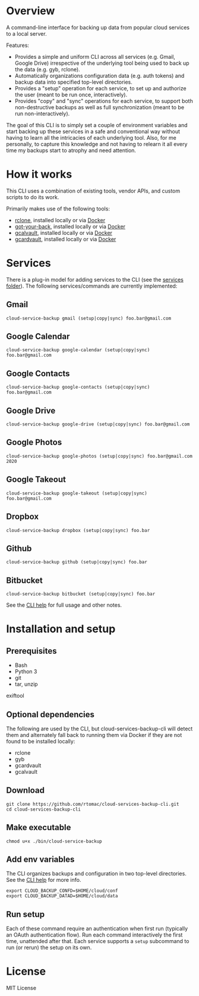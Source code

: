 # Overview

A command-line interface for backing up data from popular cloud services to a local server.

Features:
- Provides a simple and uniform CLI across all services (e.g. Gmail, Google Drive) irrespective of the underlying tool being used to back up the data (e.g. gyb, rclone).
- Automatically organizations configuration data (e.g. auth tokens) and backup data into specified top-level directories.
- Provides a "setup" operation for each service, to set up and authorize the user (meant to be run once, interactively).
- Provides "copy" and "sync" operations for each service, to support both non-destructive backups as well as full synchronization (meant to be run non-interactively).

The goal of this CLI is to simply set a couple of environment variables and start backing up these services in a safe and conventional way without having to learn all the intricacies of each underlying tool. Also, for me personally, to capture this knowledge and not having to relearn it all every time my backups start to atrophy and need attention.

# How it works

This CLI uses a combination of existing tools, vendor APIs, and custom scripts to do its work.

Primarily makes use of the following tools:
- [rclone](http://rclone.org/), installed locally or via [Docker](https://hub.docker.com/r/rclone/rclone/)
- [got-your-back](https://github.com/GAM-team/got-your-back), installed locally or via [Docker](https://hub.docker.com/r/awbn/gyb)
- [gcalvault](https://github.com/rtomac/gcalvault), installed locally or via [Docker](https://hub.docker.com/r/rtomac/gcalvault)
- [gcardvault](https://github.com/rtomac/gcardvault), installed locally or via [Docker](https://hub.docker.com/r/rtomac/gcardvault)

# Services

There is a plug-in model for adding services to the CLI (see the [services folder](bin/.cloud-service-backup/services)). The following services/commands are currently implemented:

## Gmail
`cloud-service-backup gmail (setup|copy|sync) foo.bar@gmail.com`

## Google Calendar
`cloud-service-backup google-calendar (setup|copy|sync) foo.bar@gmail.com`

## Google Contacts
`cloud-service-backup google-contacts (setup|copy|sync) foo.bar@gmail.com`

## Google Drive
`cloud-service-backup google-drive (setup|copy|sync) foo.bar@gmail.com`

## Google Photos
`cloud-service-backup google-photos (setup|copy|sync) foo.bar@gmail.com 2020`

## Google Takeout
`cloud-service-backup google-takeout (setup|copy|sync) foo.bar@gmail.com`

## Dropbox
`cloud-service-backup dropbox (setup|copy|sync) foo.bar`

## Github
`cloud-service-backup github (setup|copy|sync) foo.bar`

## Bitbucket
`cloud-service-backup bitbucket (setup|copy|sync) foo.bar`

See the [CLI help](bin/.cloud-service-backup/USAGE.txt) for full usage and other notes.

# Installation and setup

## Prerequisites
- Bash
- Python 3
- git
- tar, unzip


exiftool


## Optional dependencies
The following are used by the CLI, but cloud-services-backup-cli will detect them and alternately fall back to running them via Docker if they are not found to be installed locally:
- rclone
- gyb
- gcardvault
- gcalvault

## Download
```
git clone https://github.com/rtomac/cloud-services-backup-cli.git
cd cloud-services-backup-cli
```

## Make executable
```
chmod u+x ./bin/cloud-service-backup
```

## Add env variables

The CLI organizes backups and configuration in two top-level directories. See the [CLI help](bin/.cloud-service-backup/USAGE.txt) for more info.

```
export CLOUD_BACKUP_CONFD=$HOME/cloud/conf
export CLOUD_BACKUP_DATAD=$HOME/cloud/data
```

## Run setup

Each of these command require an authentication when first run (typically
an OAuth authentication flow). Run each command interactively the first time,
unattended after that. Each service supports a `setup` subcommand to
run (or rerun) the setup on its own.

# License

MIT License
